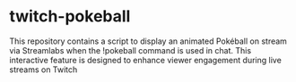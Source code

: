# twitch-pokeball
This repository contains a script to display an animated Pokéball on stream via Streamlabs when the !pokeball command is used in chat. This interactive feature is designed to enhance viewer engagement during live streams on Twitch
